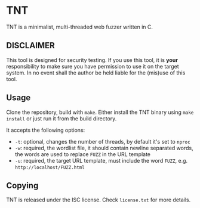 # TNT
TNT is a minimalist, multi-threaded web fuzzer written in C.

## DISCLAIMER
This tool is designed for security testing. If you use this tool, it is **your**
responsibility to make sure you have permission to use it on the target system.
In no event shall the author be held liable for the (mis)use of this tool.

## Usage
Clone the repository, build with `make`. Either install the TNT binary
using `make install` or just run it from the build directory.

It accepts the following options:
- `-t`: optional, changes the number of threads, by default it's set to `nproc`
- `-w`: required, the wordlist file, it should contain newline separated words,
	the words are used to replace `FUZZ` in the URL template
- `-u`: required, the target URL template, must include the word `FUZZ`, e.g.
	`http://localhost/FUZZ.html`

## Copying
TNT is released under the ISC license. Check `license.txt` for more details.

